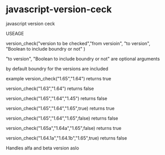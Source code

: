 javascript-version-ceck
=======================

javascript version ceck

USEAGE

version_check("version to be checked","from versioin", "to version", "Boolean to include boundry or not" )

"to version", "Boolean to include boundry or not" are optional arguments

by default boundry for the versions are included

example
version_check("1.65","1.64") returns true

version_check("1.63","1.64") returns false

version_check("1.65","1.64","1.45") returns false

version_check("1.65","1.64","1.65",true) returns true

version_check("1.65","1.64","1.65",false) returns false

version_check("1.65a","1.64a","1.65",false) returns true

version_check("1.64.1a","1.64.1b","1.65",true) returns false

Handles alfa and beta version aslo
